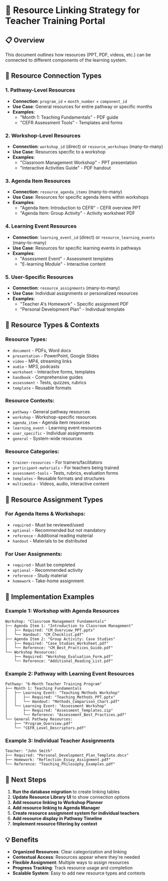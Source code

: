 # 🎯 Resource Linking Strategy for Teacher Training Portal

## 📋 **Overview**
This document outlines how resources (PPT, PDF, videos, etc.) can be connected to different components of the learning system.

## 🔗 **Resource Connection Types**

### **1. Pathway-Level Resources**
- **Connection**: `program_id` + `month_number` + `component_id`
- **Use Case**: General resources for entire pathway or specific months
- **Examples**: 
  - "Month 1: Teaching Fundamentals" - PDF guide
  - "CEFR Assessment Tools" - Templates and forms

### **2. Workshop-Level Resources**
- **Connection**: `workshop_id` (direct) or `resource_workshops` (many-to-many)
- **Use Case**: Resources specific to a workshop
- **Examples**:
  - "Classroom Management Workshop" - PPT presentation
  - "Interactive Activities Guide" - PDF handout

### **3. Agenda Item Resources**
- **Connection**: `resource_agenda_items` (many-to-many)
- **Use Case**: Resources for specific agenda items within workshops
- **Examples**:
  - "Agenda Item: Introduction to CEFR" - CEFR overview PPT
  - "Agenda Item: Group Activity" - Activity worksheet PDF

### **4. Learning Event Resources**
- **Connection**: `learning_event_id` (direct) or `resource_learning_events` (many-to-many)
- **Use Case**: Resources for specific learning events in pathways
- **Examples**:
  - "Assessment Event" - Assessment templates
  - "E-learning Module" - Interactive content

### **5. User-Specific Resources**
- **Connection**: `resource_assignments` (many-to-many)
- **Use Case**: Individual assignments or personalized resources
- **Examples**:
  - "Teacher A's Homework" - Specific assignment PDF
  - "Personal Development Plan" - Individual template

## 🎨 **Resource Types & Contexts**

### **Resource Types:**
- `document` - PDFs, Word docs
- `presentation` - PowerPoint, Google Slides
- `video` - MP4, streaming links
- `audio` - MP3, podcasts
- `worksheet` - Interactive forms, templates
- `handbook` - Comprehensive guides
- `assessment` - Tests, quizzes, rubrics
- `template` - Reusable formats

### **Resource Contexts:**
- `pathway` - General pathway resources
- `workshop` - Workshop-specific resources
- `agenda_item` - Agenda item resources
- `learning_event` - Learning event resources
- `user_specific` - Individual assignments
- `general` - System-wide resources

### **Resource Categories:**
- `trainer-resources` - For trainers/facilitators
- `participant-materials` - For teachers being trained
- `assessment-tools` - Tests, rubrics, evaluation forms
- `templates` - Reusable formats and structures
- `multimedia` - Videos, audio, interactive content

## 🔄 **Resource Assignment Types**

### **For Agenda Items & Workshops:**
- `required` - Must be reviewed/used
- `optional` - Recommended but not mandatory
- `reference` - Additional reading material
- `handout` - Materials to be distributed

### **For User Assignments:**
- `required` - Must be completed
- `optional` - Recommended activity
- `reference` - Study material
- `homework` - Take-home assignment

## 🎯 **Implementation Examples**

### **Example 1: Workshop with Agenda Resources**
```
Workshop: "Classroom Management Fundamentals"
├── Agenda Item 1: "Introduction to Classroom Management"
│   ├── Required: "CM_Overview_PPT.pptx"
│   └── Handout: "CM_Checklist.pdf"
├── Agenda Item 2: "Group Activity: Case Studies"
│   ├── Required: "Case_Studies_Worksheet.pdf"
│   └── Reference: "CM_Best_Practices_Guide.pdf"
└── Workshop Resources:
    ├── Required: "Workshop_Evaluation_Form.pdf"
    └── Reference: "Additional_Reading_List.pdf"
```

### **Example 2: Pathway with Learning Event Resources**
```
Pathway: "6-Month Teacher Training Program"
├── Month 1: Teaching Fundamentals
│   ├── Learning Event: "Teaching Methods Workshop"
│   │   ├── Required: "Teaching_Methods_PPT.pptx"
│   │   └── Handout: "Methods_Comparison_Chart.pdf"
│   └── Learning Event: "Assessment Workshop"
│       ├── Required: "Assessment_Templates.zip"
│       └── Reference: "Assessment_Best_Practices.pdf"
└── General Pathway Resources:
    ├── "Program_Overview.pdf"
    └── "CEFR_Level_Descriptors.pdf"
```

### **Example 3: Individual Teacher Assignments**
```
Teacher: "John Smith"
├── Required: "Personal_Development_Plan_Template.docx"
├── Homework: "Reflection_Essay_Assignment.pdf"
└── Reference: "Teaching_Philosophy_Examples.pdf"
```

## 🚀 **Next Steps**

1. **Run the database migration** to create linking tables
2. **Update Resource Library UI** to show connection options
3. **Add resource linking to Workshop Planner**
4. **Add resource linking to Agenda Manager**
5. **Create resource assignment system for individual teachers**
6. **Add resource display in Pathway Timeline**
7. **Implement resource filtering by context**

## 💡 **Benefits**

- **Organized Resources**: Clear categorization and linking
- **Contextual Access**: Resources appear where they're needed
- **Flexible Assignment**: Multiple ways to assign resources
- **Progress Tracking**: Track resource usage and completion
- **Scalable System**: Easy to add new resource types and contexts
